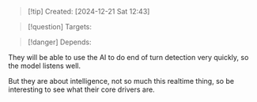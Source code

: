 
>[!tip] Created: [2024-12-21 Sat 12:43]

>[!question] Targets: 

>[!danger] Depends: 

They will be able to use the AI to do end of turn detection very quickly, so the model listens well.

But they are about intelligence, not so much this realtime thing, so be interesting to see what their core drivers are.